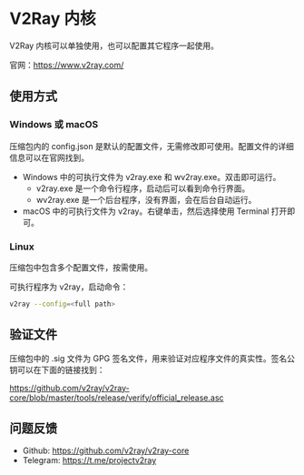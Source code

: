 # V2Ray 内核

V2Ray 内核可以单独使用，也可以配置其它程序一起使用。

官网：https://www.v2ray.com/

## 使用方式

### Windows 或 macOS

压缩包内的 config.json 是默认的配置文件，无需修改即可使用。配置文件的详细信息可以在官网找到。

* Windows 中的可执行文件为 v2ray.exe 和 wv2ray.exe。双击即可运行。
  * v2ray.exe 是一个命令行程序，启动后可以看到命令行界面。
  * wv2ray.exe 是一个后台程序，没有界面，会在后台自动运行。
* macOS 中的可执行文件为 v2ray。右键单击，然后选择使用 Terminal 打开即可。

### Linux

压缩包中包含多个配置文件，按需使用。

可执行程序为 v2ray，启动命令：

```bash
v2ray --config=<full path>
```

## 验证文件

压缩包中的 .sig 文件为 GPG 签名文件，用来验证对应程序文件的真实性。签名公钥可以在下面的链接找到：

https://github.com/v2ray/v2ray-core/blob/master/tools/release/verify/official_release.asc

## 问题反馈

* Github: https://github.com/v2ray/v2ray-core
* Telegram: https://t.me/projectv2ray
